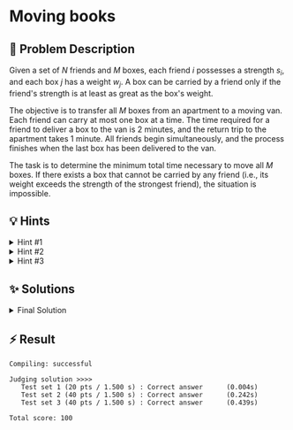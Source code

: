 # Moving books

## 📝 Problem Description

Given a set of $N$ friends and $M$ boxes, each friend $i$ possesses a strength $s_i$, and each box $j$ has a weight $w_j$. A box can be carried by a friend only if the friend's strength is at least as great as the box's weight.

The objective is to transfer all $M$ boxes from an apartment to a moving van. Each friend can carry at most one box at a time. The time required for a friend to deliver a box to the van is 2 minutes, and the return trip to the apartment takes 1 minute. All friends begin simultaneously, and the process finishes when the last box has been delivered to the van.

The task is to determine the minimum total time necessary to move all $M$ boxes. If there exists a box that cannot be carried by any friend (i.e., its weight exceeds the strength of the strongest friend), the situation is impossible.

## 💡 Hints

<details>

<summary>Hint #1</summary>

The total time for the entire operation is determined by the friend who makes the most trips. If a friend needs to make $k$ trips, what is the total time they will spend? Remember that they don't need to return to the apartment after their last delivery.

</details>

<details>

<summary>Hint #2</summary>

Consider the relationship between the number of trips and feasibility. If all boxes can be moved when each friend makes at most $k$ trips, can they also be moved if each friend is allowed to make $k+1$ trips? This monotonic property often suggests a search algorithm. Instead of searching for the optimal time directly, perhaps you can search for the optimal number of trips.

</details>

<details>

<summary>Hint #3</summary>

To check if a plan is feasible for a given maximum number of trips, say $k$, you need to assign boxes to friends effectively. To maximize your chances, who should carry the heaviest boxes? Sorting the friends by strength and the boxes by weight is a very good first step. Once sorted, how can you quickly verify if an assignment is possible for the $k$ trips limit?

</details>

## ✨ Solutions

<details>

<summary>Final Solution</summary>

This problem asks for the minimum time to move $M$ boxes using $N$ friends. The core of the problem is to find an optimal assignment of boxes to friends that minimizes the total duration.

### From Time to Trips

First, let's analyze the time calculation. The total time is determined by the friend who performs the most trips. A single trip consists of carrying a box down (2 minutes) and returning up (1 minute), totaling 3 minutes. However, after delivering their final box, a friend does not need to return.

If a friend makes a maximum of $k$ trips, the total time elapsed will be:
$$(k-1) \times 3 \text{ minutes (for the first k-1 trips)} + 2 \text{ minutes (for the final trip)}$$
This simplifies to a total time of $3k - 1$ minutes. Therefore, **minimizing the total time is equivalent to minimizing the maximum number of trips, $k$, that any friend has to make.**

### Binary Searching on the Answer

The problem now becomes finding the smallest integer $k$ such that it's possible to move all $M$ boxes with no friend making more than $k$ trips.

Let's define a function, `is_possible(k)`, that returns `true` if all boxes can be moved with a trip limit of $k$, and `false` otherwise. Notice that this function has a monotonic property: if `is_possible(k)` is `true`, then `is_possible(k+1)` must also be `true`. This structure is a perfect fit for **binary search on the answer**, $k$.

We can search for the optimal $k$ within a range.
*   A lower bound for $k$ is $\lceil M/N \rceil$, which is the number of trips required if the work is distributed as evenly as possible among all friends.
*   An upper bound is $M$, which corresponds to the case where a single friend moves all the boxes.

### The `is_possible(k)` Check

The crucial part is to implement the `is_possible(k)` check efficiently. To give ourselves the best chance of success for a given $k$, we should use our strongest friends to carry the heaviest boxes. This suggests a **greedy approach**.

1.  **Sort:** Sort the friend strengths and box weights in descending order. This lets us easily access the strongest friends and heaviest boxes.
2.  **Check for Impossibility:** As a preliminary step, if the strongest friend cannot lift the heaviest box (`strengths[0] < weights[0]`), the task is impossible. We can report this and terminate.
3.  **Simulate Assignment:** For a given $k$, each friend can carry at most $k$ boxes. This means we will need at least $f = \lceil M/k \rceil$ friends to move all the boxes. If $f > N$, it's impossible with trip limit $k$. Otherwise, we must use our $f$ strongest friends.
    To verify if these $f$ friends are strong enough, we can assign the boxes greedily. We can think of this as giving the $k$ heaviest boxes to the strongest friend, the next $k$ heaviest to the second-strongest, and so on.
    
    A simpler way to check this is to realize that the $i$-th strongest friend (at index `i-1` in our sorted array) will be tasked with carrying boxes from a batch that is "easier" than the batch for the $(i-1)$-th strongest friend. The most difficult box the $i$-th friend would ever have to carry in this scheme is the $i \times k$-th heaviest box overall (using 0-based indexing).
    
    Therefore, our check is: for each required friend `i` from `0` to $f-1$, we must ensure that `strengths[i] >= weights[i * k]`. If this condition fails for any `i`, then `is_possible(k)` is `false`. If it holds for all required friends, it's `true`.

**Note**: The code does not extract this logic into a separate function, as the actual check is not very complicated, but structuring it this way it is easier to understand.

By combining the binary search with this greedy check, we can efficiently find the minimum required number of trips, $k^*$, and the final answer will be $3k^* - 1$.
### Code
```cpp
#include<iostream>
#include<vector>
#include<algorithm>
#include<cmath>

void solve() {
    // ===== READ INPUT =====
    int n_friends, n_books; std::cin >> n_friends >> n_books;
    
    std::vector<int> strengths(n_friends), weights(n_books);
    
    for(int i = 0; i < n_friends; ++i) std::cin >> strengths[i];
    for(int i = 0; i < n_books; ++i) std::cin >> weights[i];

    
    // ===== CALCULATE SOLUTION =====
    std::sort(strengths.begin(), strengths.end(), std::greater<int>());
    std::sort(weights.begin(), weights.end(), std::greater<int>());

    if (strengths[0] < weights[0]) {
      std::cout << "impossible" << std::endl;
      return;
    }
    
    int low = std::ceil(static_cast<double>(n_books) / static_cast<double>(n_friends));
    int high = n_books;
    
    while(low < high) {
      int middle = std::floor((low + high) / 2);
      int used_friends = std::ceil(static_cast<double>(n_books) / static_cast<double>(middle));
      
      bool can_carry = true;
      
      for(int i = 0; i < used_friends; i++) {
        if(weights[i * middle] > strengths[i]) {
          can_carry = false;
          break;
        }
      }
      
      if(can_carry) {
        high = middle;
      } else {
        low = middle+1;
      }
    }

    // ===== OUTPUT =====
    std::cout << low * 3 - 1 << std::endl;
}

int main() {
  std::ios_base::sync_with_stdio(false);
  
  int n_tests; std::cin >> n_tests;
  while(n_tests--) {
    solve();
  }
}
```
</details>

## ⚡ Result

```plaintext
Compiling: successful

Judging solution >>>>
   Test set 1 (20 pts / 1.500 s) : Correct answer      (0.004s)
   Test set 2 (40 pts / 1.500 s) : Correct answer      (0.242s)
   Test set 3 (40 pts / 1.500 s) : Correct answer      (0.439s)

Total score: 100
```